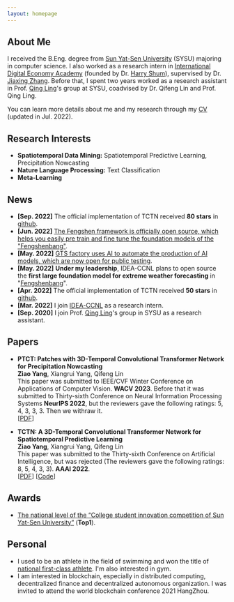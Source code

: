 ```yaml
---
layout: homepage
---
```


## About Me

I received the B.Eng. degree from [Sun Yat-Sen University](https://www.sysu.edu.cn/sysuen/) (SYSU) majoring in computer science. I also worked as a research intern in [International Digital Economy Academy](https://idea.edu.cn/en/about-idea.html) (founded by Dr. [Harry Shum](https://idea.edu.cn/en/about-team/harry_shum.html)), supervised by Dr. [Jiaxing Zhang](https://idea.edu.cn/en/person/zhangjiaxing.html). Before that,  I spent two years worked as a research assistant in Prof. [Qing Ling](http://home.ustc.edu.cn/~qingling/)'s group at SYSU, coadvised by Dr. Qifeng Lin and Prof. Qing Ling.

You can learn more details about me and my research through my [CV](https://github.com/yangziao56/homepage/raw/main/pdf/Ziao_Yang-CV.pdf) (updated in Jul. 2022).


## Research Interests

- **Spatiotemporal Data Mining:** Spatiotemporal Predictive Learning, Precipitation Nowcasting
- **Nature Language Processing:** Text Classification
- **Meta-Learning** 

## News

- **[Sep. 2022]** The official implementation of TCTN received **80 stars** in [github](https://github.com/yangziao56/TCTN-pytorch).
- **[Jun. 2022]** [The Fengshen framework is officially open source, which helps you easily pre train and fine tune the foundation models of the "Fengshenbang"](https://mp.weixin.qq.com/s/NtaEVMdTxzTJfVr-uQ419Q).
- **[May. 2022]** [GTS factory uses AI to automate the production of AI models, which are now open for public testing](https://mp.weixin.qq.com/s/AFp22hzElkBmJD_VHW0njQ).
- **[May. 2022]** **Under my leadership**, IDEA-CCNL plans to open source the **first large foundation model for extreme weather forecasting** in "[Fengshenbang](https://github.com/IDEA-CCNL/Fengshenbang-LM)".
- **[Apr. 2022]** The official implementation of TCTN received **50 stars** in [github](https://github.com/yangziao56/TCTN-pytorch).
- **[Mar. 2022]** I join [IDEA-CCNL](https://idea.edu.cn/en/ccnl.html) as a research intern.
- **[Sep. 2020]** I join Prof. [Qing Ling](http://home.ustc.edu.cn/~qingling/)'s group in SYSU as a research assistant.

## Papers

- **PTCT: Patches with 3D-Temporal Convolutional Transformer Network for Precipitation Nowcasting**
  <br>
  **Ziao Yang**, Xiangrui Yang, Qifeng Lin
  <br>
  This paper was submitted to IEEE/CVF Winter Conference on Applications of Computer Vision. **WACV 2023**.
  Before that it was submitted to Thirty-sixth Conference on Neural Information Processing Systems **NeurIPS 2022**, but the reviewers gave the following ratings: 5, 4, 3, 3, 3. Then we withraw it.
  <br>
  [[PDF](https://arxiv.org/pdf/2112.01085v2.pdf)] 

- **TCTN: A 3D-Temporal Convolutional Transformer Network for Spatiotemporal Predictive Learning**
  <br>
  **Ziao Yang**, Xiangrui Yang, Qifeng Lin
  <br>
  This paper was submitted to the Thirty-sixth Conference on Artificial Intelligence, but was rejected (The reviewers gave the following ratings: 8, 5, 4, 3, 3). **AAAI 2022**.
  <br>
  [[PDF](https://arxiv.org/pdf/2112.01085v1.pdf)] [[Code](https://github.com/yangziao56/TCTN-pytorch)]


## Awards

- [The national level of the “College student innovation competition of Sun Yat-Sen University”](https://cse.sysu.edu.cn/sites/sdcs.live1.dpcms8.sysu.edu.cn/files/download/upload/zhong_shan_da_xue_ji_suan_ji_xue_yuan_2021nian_da_xue_sheng_chuang_xin_chuang_ye_xun_lian_ji_hua_xiang_mu_jie_ti_da_bian_ping_shen_jie_guo_gong_shi_.pdf) (**Top1**).


## Personal
- I used to be an athlete in the field of swimming and won the title of [national first-class athlete](https://ydydj.univsport.com/index.php?m=index&c=look&a=seach_look&number=&user_name=%E6%9D%A8%E5%AD%90%E6%95%96&dengji=&item=&dict_value=&number2=&number3=). I'm also interested in gym.
- I am interested in blockchain, especially in distributed computing, decentralized finance and decentralized autonomous organization. I was invited to attend the world blockchain conference 2021 HangZhou.
